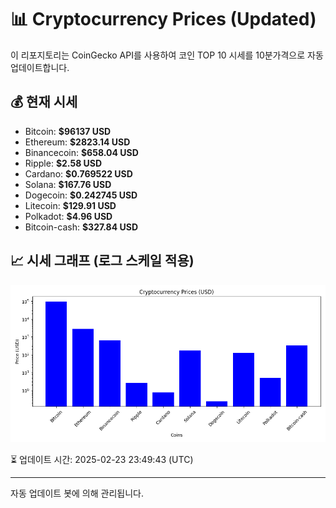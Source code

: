 
# 📊 Cryptocurrency Prices (Updated)

이 리포지토리는 CoinGecko API를 사용하여 코인 TOP 10 시세를 10분가격으로 자동 업데이트합니다.

## 💰 현재 시세
- Bitcoin: **$96137 USD**
- Ethereum: **$2823.14 USD**
- Binancecoin: **$658.04 USD**
- Ripple: **$2.58 USD**
- Cardano: **$0.769522 USD**
- Solana: **$167.76 USD**
- Dogecoin: **$0.242745 USD**
- Litecoin: **$129.91 USD**
- Polkadot: **$4.96 USD**
- Bitcoin-cash: **$327.84 USD**

## 📈 시세 그래프 (로그 스케일 적용)
![Crypto Prices](crypto_prices.png)

⏳ 업데이트 시간: 2025-02-23 23:49:43 (UTC)

---
자동 업데이트 봇에 의해 관리됩니다.

